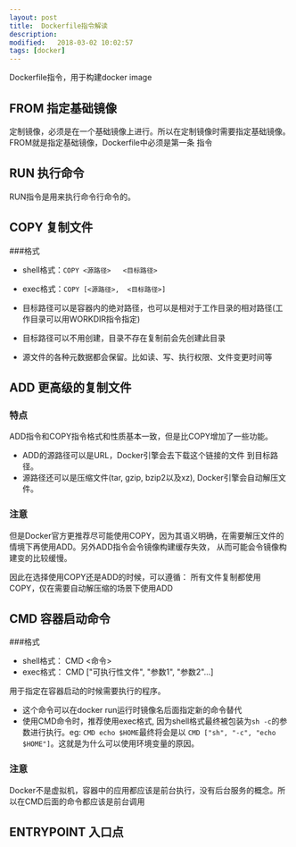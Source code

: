 ```yaml
---
layout: post
title:  Dockerfile指令解读
description: 
modified:   2018-03-02 10:02:57
tags: [docker]
---
```


Dockerfile指令，用于构建docker image


## FROM 指定基础镜像
定制镜像，必须是在一个基础镜像上进行。所以在定制镜像时需要指定基础镜像。FROM就是指定基础镜像，Dockerfile中必须是第一条
指令

## RUN 执行命令
RUN指令是用来执行命令行命令的。

## COPY 复制文件

###格式
- shell格式：`COPY <源路径>   <目标路径>`
- exec格式：`COPY [<源路径>,  <目标路径>]`

- 目标路径可以是容器内的绝对路径，也可以是相对于工作目录的相对路径(工作目录可以用WORKDIR指令指定)
- 目标路径可以不用创建，目录不存在复制前会先创建此目录
- 源文件的各种元数据都会保留。比如读、写、执行权限、文件变更时间等

## ADD 更高级的复制文件
### 特点
ADD指令和COPY指令格式和性质基本一致，但是比COPY增加了一些功能。
- ADD的源路径可以是URL，Docker引擎会去下载这个链接的文件
到目标路径。
- 源路径还可以是压缩文件(tar, gzip, bzip2以及xz), Docker引擎会自动解压文件。

### 注意
但是Docker官方更推荐尽可能使用COPY，因为其语义明确，在需要解压文件的情境下再使用ADD。另外ADD指令会令镜像构建缓存失效，
从而可能会令镜像构建变的比较缓慢。

因此在选择使用COPY还是ADD的时候，可以遵循：	所有文件复制都使用COPY，仅在需要自动解压缩的场景下使用ADD

## CMD 容器启动命令

###格式
- shell格式：	CMD <命令>
- exec格式：	CMD ["可执行性文件", "参数1", "参数2"...]

用于指定在容器启动的时候需要执行的程序。 

- 这个命令可以在docker run运行时镜像名后面指定新的命令替代
- 使用CMD命令时，推荐使用exec格式, 因为shell格式最终被包装为`sh -c`的参数进行执行。eg: `CMD echo $HOME`最终将会是以
`CMD ["sh", "-c", "echo $HOME"]`。这就是为什么可以使用环境变量的原因。

### 注意
Docker不是虚拟机，容器中的应用都应该是前台执行，没有后台服务的概念。所以在CMD后面的命令都应该是前台调用


## ENTRYPOINT 入口点
